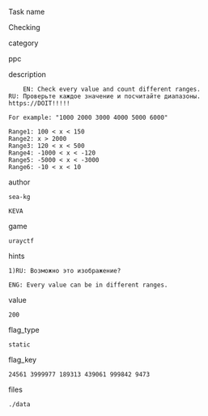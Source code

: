 Task name

   Checking

category

   ppc

description

    	EN: Check every value and count different ranges.
	RU: Проверьте каждое значение и посчитайте диапазоны.
	https://DOIT!!!!!
	
	For example: "1000 2000 3000 4000 5000 6000"

	Range1: 100 < x < 150 
	Range2: x > 2000
	Range3: 120 < x < 500
	Range4: -1000 < x < -120
	Range5: -5000 < x < -3000
	Range6: -10 < x < 10

author

    sea-kg

    KEVA

game

    urayctf

hints

    1)RU: Возможно это изображение?

    ENG: Every value can be in different ranges.


value

    200

flag_type

    static

flag_key

    24561 3999977 189313 439061 999842 9473

files

    ./data


